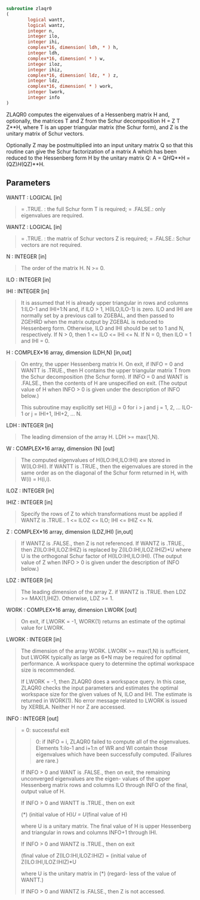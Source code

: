 ```fortran
subroutine zlaqr0
(
        logical wantt,
        logical wantz,
        integer n,
        integer ilo,
        integer ihi,
        complex*16, dimension( ldh, * ) h,
        integer ldh,
        complex*16, dimension( * ) w,
        integer iloz,
        integer ihiz,
        complex*16, dimension( ldz, * ) z,
        integer ldz,
        complex*16, dimension( * ) work,
        integer lwork,
        integer info
)
```

ZLAQR0 computes the eigenvalues of a Hessenberg matrix H
and, optionally, the matrices T and Z from the Schur decomposition
H = Z T Z**H, where T is an upper triangular matrix (the
Schur form), and Z is the unitary matrix of Schur vectors.

Optionally Z may be postmultiplied into an input unitary
matrix Q so that this routine can give the Schur factorization
of a matrix A which has been reduced to the Hessenberg form H
by the unitary matrix Q:  A = Q*H*Q**H = (QZ)*H*(QZ)**H.

## Parameters
WANTT : LOGICAL [in]
> = .TRUE. : the full Schur form T is required;
> = .FALSE.: only eigenvalues are required.

WANTZ : LOGICAL [in]
> = .TRUE. : the matrix of Schur vectors Z is required;
> = .FALSE.: Schur vectors are not required.

N : INTEGER [in]
> The order of the matrix H.  N >= 0.

ILO : INTEGER [in]

IHI : INTEGER [in]
> 
> It is assumed that H is already upper triangular in rows
> and columns 1:ILO-1 and IHI+1:N and, if ILO > 1,
> H(ILO,ILO-1) is zero. ILO and IHI are normally set by a
> previous call to ZGEBAL, and then passed to ZGEHRD when the
> matrix output by ZGEBAL is reduced to Hessenberg form.
> Otherwise, ILO and IHI should be set to 1 and N,
> respectively.  If N > 0, then 1 <= ILO <= IHI <= N.
> If N = 0, then ILO = 1 and IHI = 0.

H : COMPLEX*16 array, dimension (LDH,N) [in,out]
> On entry, the upper Hessenberg matrix H.
> On exit, if INFO = 0 and WANTT is .TRUE., then H
> contains the upper triangular matrix T from the Schur
> decomposition (the Schur form). If INFO = 0 and WANT is
> .FALSE., then the contents of H are unspecified on exit.
> (The output value of H when INFO > 0 is given under the
> description of INFO below.)
> 
> This subroutine may explicitly set H(i,j) = 0 for i > j and
> j = 1, 2, ... ILO-1 or j = IHI+1, IHI+2, ... N.

LDH : INTEGER [in]
> The leading dimension of the array H. LDH >= max(1,N).

W : COMPLEX*16 array, dimension (N) [out]
> The computed eigenvalues of H(ILO:IHI,ILO:IHI) are stored
> in W(ILO:IHI). If WANTT is .TRUE., then the eigenvalues are
> stored in the same order as on the diagonal of the Schur
> form returned in H, with W(i) = H(i,i).

ILOZ : INTEGER [in]

IHIZ : INTEGER [in]
> Specify the rows of Z to which transformations must be
> applied if WANTZ is .TRUE..
> 1 <= ILOZ <= ILO; IHI <= IHIZ <= N.

Z : COMPLEX*16 array, dimension (LDZ,IHI) [in,out]
> If WANTZ is .FALSE., then Z is not referenced.
> If WANTZ is .TRUE., then Z(ILO:IHI,ILOZ:IHIZ) is
> replaced by Z(ILO:IHI,ILOZ:IHIZ)*U where U is the
> orthogonal Schur factor of H(ILO:IHI,ILO:IHI).
> (The output value of Z when INFO > 0 is given under
> the description of INFO below.)

LDZ : INTEGER [in]
> The leading dimension of the array Z.  if WANTZ is .TRUE.
> then LDZ >= MAX(1,IHIZ).  Otherwise, LDZ >= 1.

WORK : COMPLEX*16 array, dimension LWORK [out]
> On exit, if LWORK = -1, WORK(1) returns an estimate of
> the optimal value for LWORK.

LWORK : INTEGER [in]
> The dimension of the array WORK.  LWORK >= max(1,N)
> is sufficient, but LWORK typically as large as 6*N may
> be required for optimal performance.  A workspace query
> to determine the optimal workspace size is recommended.
> 
> If LWORK = -1, then ZLAQR0 does a workspace query.
> In this case, ZLAQR0 checks the input parameters and
> estimates the optimal workspace size for the given
> values of N, ILO and IHI.  The estimate is returned
> in WORK(1).  No error message related to LWORK is
> issued by XERBLA.  Neither H nor Z are accessed.

INFO : INTEGER [out]
> = 0:  successful exit
> > 0:  if INFO = i, ZLAQR0 failed to compute all of
> the eigenvalues.  Elements 1:ilo-1 and i+1:n of WR
> and WI contain those eigenvalues which have been
> successfully computed.  (Failures are rare.)
> 
> If INFO > 0 and WANT is .FALSE., then on exit,
> the remaining unconverged eigenvalues are the eigen-
> values of the upper Hessenberg matrix rows and
> columns ILO through INFO of the final, output
> value of H.
> 
> If INFO > 0 and WANTT is .TRUE., then on exit
> 
> (*)  (initial value of H)*U  = U*(final value of H)
> 
> where U is a unitary matrix.  The final
> value of  H is upper Hessenberg and triangular in
> rows and columns INFO+1 through IHI.
> 
> If INFO > 0 and WANTZ is .TRUE., then on exit
> 
> (final value of Z(ILO:IHI,ILOZ:IHIZ)
> =  (initial value of Z(ILO:IHI,ILOZ:IHIZ)*U
> 
> where U is the unitary matrix in (*) (regard-
> less of the value of WANTT.)
> 
> If INFO > 0 and WANTZ is .FALSE., then Z is not
> accessed.
